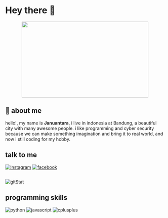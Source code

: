 # Hey there :wave:

<p align="center">
    <img src="https://i.gifer.com/3up4.gif" height="240" width="400"/>
</p>

## :boy: about me

hello!, my name is **Januantara**, i live in indonesia at Bandung, a beautiful city with many awesome people. i like programming and cyber security because we can make something imagination and bring it to real world, and now i still coding for my hobby.

## talk to me

[![instagram](https://img.shields.io/badge/Instagram-E4405F?style=for-the-badge&logo=instagram&logoColor=white)](https://www.instagram.com/c0derz_hax0r)
[![facebook](https://img.shields.io/badge/Facebook-00599C?style=for-the-badge&logo=facebook&logoColor=white)](https://web.facebook.com/s3ct0r.cr3w)

##

![gitStat](https://github-readme-stats.vercel.app/api?username=coderzhaxor&show_icons=true&theme=bear)

## programming skills

![python](https://img.shields.io/badge/Python-16a085?style=for-the-badge&logo=Python&logoColor=white)
![javascript](https://img.shields.io/badge/JavaScript-323330?style=for-the-badge&logo=javascript&logoColor=F7DF1E)
![cplusplus](https://img.shields.io/badge/C%2B%2B-00599C?style=for-the-badge&logo=c%2B%2B&logoColor=white)
